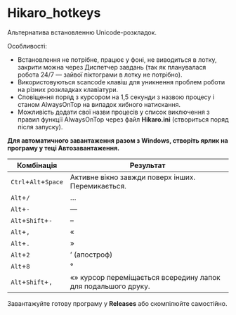 # Hikaro_hotkeys
Альтернатива встановленню Unicode-розкладок.

Особливості:
- Встановлення не потрібне, працює у фоні, не виводиться в лотку, закрити можна через Диспетчер завдань (так як планувалася робота 24/7 — зайвої піктограми в лотку не потрібно).
- Використовуються scancode клавіш для уникнення проблем роботи на різних розкладках клавіатури.
- Сповіщення поряд з курсором на 1,5 секунди з назвою процесу і станом AlwaysOnTop на випадок хибного натискання.
- Можливість додати свої назви процесів у список виключення з правил функції AlwaysOnTop через файл **Hikaro.ini** (створиться поряд після запуску).

**Для автоматичного завантаження разом з Windows, створіть ярлик на програму у теці Автозавантаження.**

| Комбінація  | Результат |
| - | - |
| `Ctrl`+`Alt`+`Space` | Активне вікно завжди поверх інших. Перемикається. |
| `Alt`+`/`  | … |
| `Alt`+`-`  | — |
| `Alt`+`Shift`+`-` | – |
| `Alt`+`,` | « |
| `Alt`+`.` | » |
| `Alt`+`2` | ’ (апостроф) |
| `Alt`+`8` | ° |
| `Alt`+`Shift`+`,` | «» курсор переміщається всередину лапок для подальшого друку. |

Завантажуйте готову програму у **Releases** або скомпілюйте самостійно.
